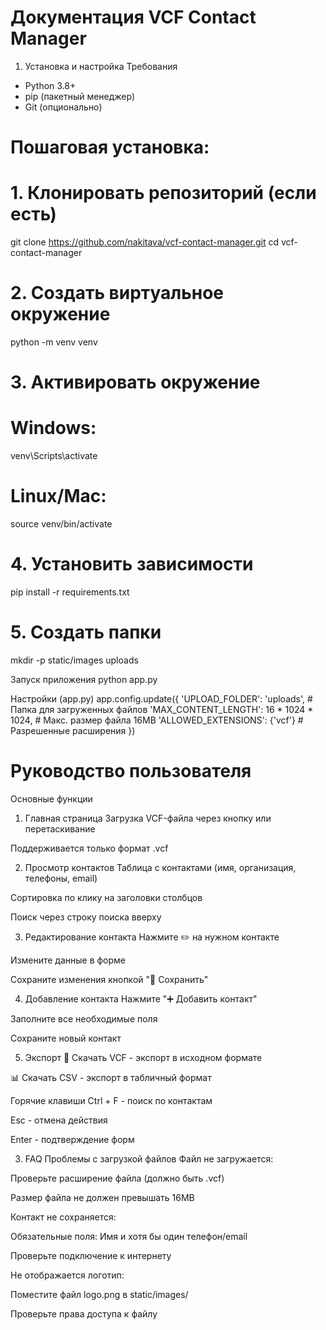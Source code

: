 # Документация VCF Contact Manager
1. Установка и настройка
Требования
- Python 3.8+
- pip (пакетный менеджер)
- Git (опционально)



# Пошаговая установка:

# 1. Клонировать репозиторий (если есть)
git clone https://github.com/nakitava/vcf-contact-manager.git
cd vcf-contact-manager

# 2. Создать виртуальное окружение
python -m venv venv

# 3. Активировать окружение
# Windows:
venv\Scripts\activate
# Linux/Mac:
source venv/bin/activate

# 4. Установить зависимости
pip install -r requirements.txt

# 5. Создать папки
mkdir -p static/images uploads

Запуск приложения
python app.py


Настройки (app.py)
app.config.update({
    'UPLOAD_FOLDER': 'uploads',       # Папка для загруженных файлов
    'MAX_CONTENT_LENGTH': 16 * 1024 * 1024,  # Макс. размер файла 16MB
    'ALLOWED_EXTENSIONS': {'vcf'}     # Разрешенные расширения
})


# Руководство пользователя
Основные функции
1. Главная страница
Загрузка VCF-файла через кнопку или перетаскивание

Поддерживается только формат .vcf

2. Просмотр контактов
Таблица с контактами (имя, организация, телефоны, email)

Сортировка по клику на заголовки столбцов

Поиск через строку поиска вверху

3. Редактирование контакта
Нажмите ✏️ на нужном контакте

Измените данные в форме

Сохраните изменения кнопкой "💾 Сохранить"

4. Добавление контакта
Нажмите "➕ Добавить контакт"

Заполните все необходимые поля

Сохраните новый контакт

5. Экспорт
💾 Скачать VCF - экспорт в исходном формате

📊 Скачать CSV - экспорт в табличный формат

Горячие клавиши
Ctrl + F - поиск по контактам

Esc - отмена действия

Enter - подтверждение форм

3. FAQ
Проблемы с загрузкой файлов
Файл не загружается:

Проверьте расширение файла (должно быть .vcf)

Размер файла не должен превышать 16MB

Контакт не сохраняется:

Обязательные поля: Имя и хотя бы один телефон/email

Проверьте подключение к интернету

Не отображается логотип:

Поместите файл logo.png в static/images/

Проверьте права доступа к файлу
